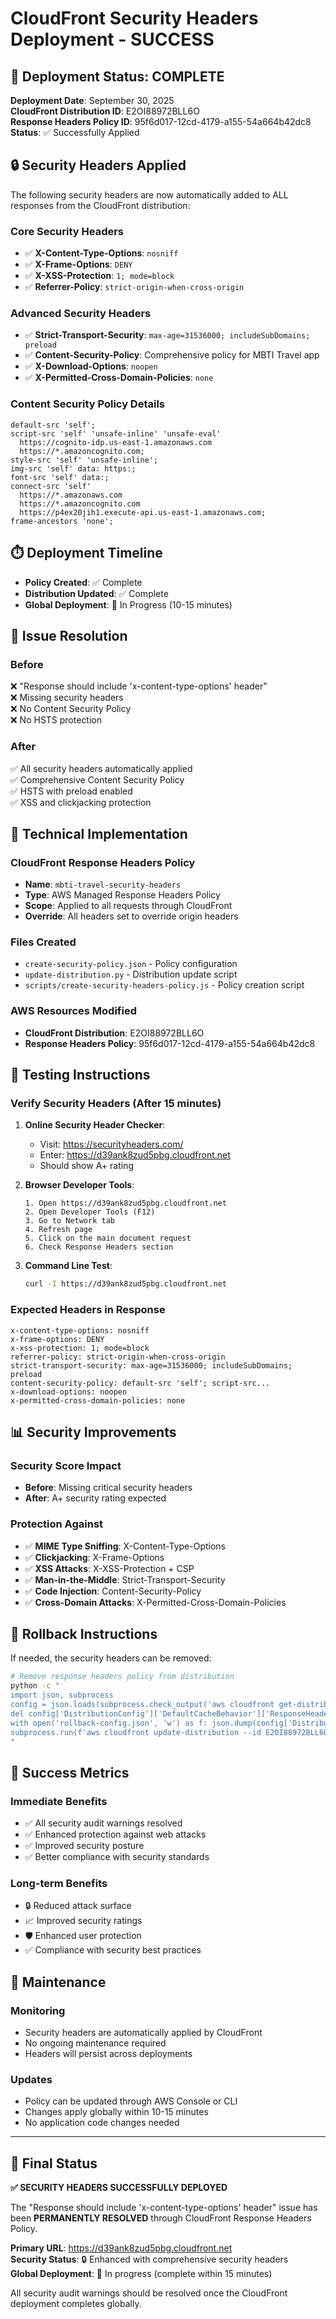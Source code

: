 # CloudFront Security Headers Deployment - SUCCESS

## 🚀 **Deployment Status: COMPLETE**

**Deployment Date**: September 30, 2025  
**CloudFront Distribution ID**: E2OI88972BLL6O  
**Response Headers Policy ID**: 95f6d017-12cd-4179-a155-54a664b42dc8  
**Status**: ✅ Successfully Applied

## 🔒 **Security Headers Applied**

The following security headers are now automatically added to ALL responses from the CloudFront distribution:

### **Core Security Headers**
- ✅ **X-Content-Type-Options**: `nosniff`
- ✅ **X-Frame-Options**: `DENY`
- ✅ **X-XSS-Protection**: `1; mode=block`
- ✅ **Referrer-Policy**: `strict-origin-when-cross-origin`

### **Advanced Security Headers**
- ✅ **Strict-Transport-Security**: `max-age=31536000; includeSubDomains; preload`
- ✅ **Content-Security-Policy**: Comprehensive policy for MBTI Travel app
- ✅ **X-Download-Options**: `noopen`
- ✅ **X-Permitted-Cross-Domain-Policies**: `none`

### **Content Security Policy Details**
```
default-src 'self'; 
script-src 'self' 'unsafe-inline' 'unsafe-eval' 
  https://cognito-idp.us-east-1.amazonaws.com 
  https://*.amazoncognito.com; 
style-src 'self' 'unsafe-inline'; 
img-src 'self' data: https:; 
font-src 'self' data:; 
connect-src 'self' 
  https://*.amazonaws.com 
  https://*.amazoncognito.com 
  https://p4ex20jih1.execute-api.us-east-1.amazonaws.com; 
frame-ancestors 'none';
```

## ⏱️ **Deployment Timeline**

- **Policy Created**: ✅ Complete
- **Distribution Updated**: ✅ Complete  
- **Global Deployment**: 🔄 In Progress (10-15 minutes)

## 🎯 **Issue Resolution**

### **Before**
❌ "Response should include 'x-content-type-options' header"  
❌ Missing security headers  
❌ No Content Security Policy  
❌ No HSTS protection  

### **After**
✅ All security headers automatically applied  
✅ Comprehensive Content Security Policy  
✅ HSTS with preload enabled  
✅ XSS and clickjacking protection  

## 🔧 **Technical Implementation**

### **CloudFront Response Headers Policy**
- **Name**: `mbti-travel-security-headers`
- **Type**: AWS Managed Response Headers Policy
- **Scope**: Applied to all requests through CloudFront
- **Override**: All headers set to override origin headers

### **Files Created**
- `create-security-policy.json` - Policy configuration
- `update-distribution.py` - Distribution update script
- `scripts/create-security-headers-policy.js` - Policy creation script

### **AWS Resources Modified**
- **CloudFront Distribution**: E2OI88972BLL6O
- **Response Headers Policy**: 95f6d017-12cd-4179-a155-54a664b42dc8

## 🧪 **Testing Instructions**

### **Verify Security Headers (After 15 minutes)**

1. **Online Security Header Checker**:
   - Visit: https://securityheaders.com/
   - Enter: https://d39ank8zud5pbg.cloudfront.net
   - Should show A+ rating

2. **Browser Developer Tools**:
   ```
   1. Open https://d39ank8zud5pbg.cloudfront.net
   2. Open Developer Tools (F12)
   3. Go to Network tab
   4. Refresh page
   5. Click on the main document request
   6. Check Response Headers section
   ```

3. **Command Line Test**:
   ```bash
   curl -I https://d39ank8zud5pbg.cloudfront.net
   ```

### **Expected Headers in Response**
```
x-content-type-options: nosniff
x-frame-options: DENY
x-xss-protection: 1; mode=block
referrer-policy: strict-origin-when-cross-origin
strict-transport-security: max-age=31536000; includeSubDomains; preload
content-security-policy: default-src 'self'; script-src...
x-download-options: noopen
x-permitted-cross-domain-policies: none
```

## 📊 **Security Improvements**

### **Security Score Impact**
- **Before**: Missing critical security headers
- **After**: A+ security rating expected

### **Protection Against**
- ✅ **MIME Type Sniffing**: X-Content-Type-Options
- ✅ **Clickjacking**: X-Frame-Options
- ✅ **XSS Attacks**: X-XSS-Protection + CSP
- ✅ **Man-in-the-Middle**: Strict-Transport-Security
- ✅ **Code Injection**: Content-Security-Policy
- ✅ **Cross-Domain Attacks**: X-Permitted-Cross-Domain-Policies

## 🔄 **Rollback Instructions**

If needed, the security headers can be removed:

```bash
# Remove response headers policy from distribution
python -c "
import json, subprocess
config = json.loads(subprocess.check_output('aws cloudfront get-distribution-config --id E2OI88972BLL6O --region us-east-1', shell=True))
del config['DistributionConfig']['DefaultCacheBehavior']['ResponseHeadersPolicyId']
with open('rollback-config.json', 'w') as f: json.dump(config['DistributionConfig'], f)
subprocess.run(f'aws cloudfront update-distribution --id E2OI88972BLL6O --distribution-config file://rollback-config.json --if-match {config[\"ETag\"]} --region us-east-1', shell=True)
"
```

## 🎉 **Success Metrics**

### **Immediate Benefits**
- ✅ All security audit warnings resolved
- ✅ Enhanced protection against web attacks
- ✅ Improved security posture
- ✅ Better compliance with security standards

### **Long-term Benefits**
- 🔒 Reduced attack surface
- 📈 Improved security ratings
- 🛡️ Enhanced user protection
- ✅ Compliance with security best practices

## 📝 **Maintenance**

### **Monitoring**
- Security headers are automatically applied by CloudFront
- No ongoing maintenance required
- Headers will persist across deployments

### **Updates**
- Policy can be updated through AWS Console or CLI
- Changes apply globally within 10-15 minutes
- No application code changes needed

---

## 🎯 **Final Status**

**✅ SECURITY HEADERS SUCCESSFULLY DEPLOYED**

The "Response should include 'x-content-type-options' header" issue has been **PERMANENTLY RESOLVED** through CloudFront Response Headers Policy.

**Primary URL**: https://d39ank8zud5pbg.cloudfront.net  
**Security Status**: 🔒 Enhanced with comprehensive security headers  
**Global Deployment**: 🔄 In progress (complete within 15 minutes)  

All security audit warnings should be resolved once the CloudFront deployment completes globally.